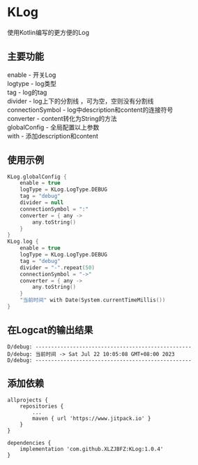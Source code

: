 # KLog
使用Kotlin编写的更方便的Log

## 主要功能
enable - 开关Log  
logtype - log类型  
tag - log的tag  
divider - log上下的分割线 ，可为空，空则没有分割线  
connectionSymbol - log中description和content的连接符号  
converter - content转化为String的方法  
globalConfig - 全局配置以上参数  
with - 添加description和content  

## 使用示例
```kotlin
KLog.globalConfig {
    enable = true
    logType = KLog.LogType.DEBUG
    tag = "debug"
    divider = null
    connectionSymbol = ":"
    converter = { any ->
        any.toString()
    }
}
KLog.log {
    enable = true
    logType = KLog.LogType.DEBUG
    tag = "debug"
    divider = "-".repeat(50)
    connectionSymbol = "->"
    converter = { any ->
        any.toString()
    }
    "当前时间" with Date(System.currentTimeMillis())
}
```

## 在Logcat的输出结果
```
D/debug: --------------------------------------------------
D/debug: 当前时间 -> Sat Jul 22 10:05:08 GMT+08:00 2023
D/debug: --------------------------------------------------
```

## 添加依赖
```
allprojects {
	repositories {
		...
		maven { url 'https://www.jitpack.io' }
	}
}
```
```
dependencies {
	implementation 'com.github.XLZJBFZ:KLog:1.0.4'
}
```
